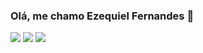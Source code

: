 ### Olá, me chamo Ezequiel Fernandes 👋

[![](https://img.shields.io/badge/LinkedIn-0077B5?style=for-the-badge&logo=linkedin&logoColor=white)](https://www.linkedin.com/in/ezequieldev/)
[![](https://img.shields.io/badge/WhatsApp-25D366?style=for-the-badge&logo=whatsapp&logoColor=white)](https://api.whatsapp.com/send/?phone=5511958528278&text&type=phone_number&app_absent=0)
[![](https://img.shields.io/badge/GitHub-100000?style=for-the-badge&logo=github&logoColor=white)](https://github.com/Ezequiel-Front-End)
